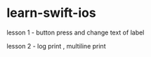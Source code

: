 # learn-swift-ios

lesson 1 - button press and change text of label

lesson 2 - log print ,  multiline print
